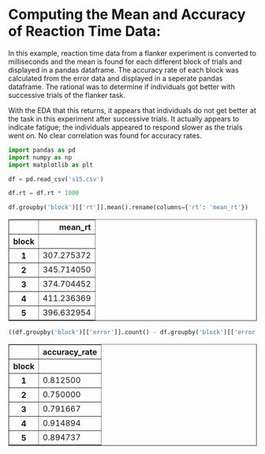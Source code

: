 # Computing the Mean and Accuracy of Reaction Time Data:

In this example, reaction time data from a flanker experiment is converted to milliseconds and the mean is found for each different block of trials and displayed in a pandas dataframe. The accuracy rate of each block was calculated from the error data and displayed in a seperate pandas dataframe. The rational was to determine if individuals got better with successive trials of the flanker task. 


With the EDA that this returns, it appears that individuals do not get better at the task in this experiment after successive trials. It actually appears to indicate fatigue; the individuals appeared to respond slower as the trials went on. No clear correlation was found for accuracy rates.


```python
import pandas as pd
import numpy as np
import matplotlib as plt
```


```python
df = pd.read_csv('s15.csv')
```


```python
df.rt = df.rt * 1000
```


```python
df.groupby('block')[['rt']].mean().rename(columns={'rt': 'mean_rt'})
```




<div>
<style scoped>
    .dataframe tbody tr th:only-of-type {
        vertical-align: middle;
    }

    .dataframe tbody tr th {
        vertical-align: top;
    }

    .dataframe thead th {
        text-align: right;
    }
</style>
<table border="1" class="dataframe">
  <thead>
    <tr style="text-align: right;">
      <th></th>
      <th>mean_rt</th>
    </tr>
    <tr>
      <th>block</th>
      <th></th>
    </tr>
  </thead>
  <tbody>
    <tr>
      <th>1</th>
      <td>307.275372</td>
    </tr>
    <tr>
      <th>2</th>
      <td>345.714050</td>
    </tr>
    <tr>
      <th>3</th>
      <td>374.704452</td>
    </tr>
    <tr>
      <th>4</th>
      <td>411.236369</td>
    </tr>
    <tr>
      <th>5</th>
      <td>396.632954</td>
    </tr>
  </tbody>
</table>
</div>




```python
((df.groupby('block')[['error']].count() - df.groupby('block')[['error']].sum())/df.groupby('block')[['error']].count()).rename(columns={'error': 'accuracy_rate'})
```




<div>
<style scoped>
    .dataframe tbody tr th:only-of-type {
        vertical-align: middle;
    }

    .dataframe tbody tr th {
        vertical-align: top;
    }

    .dataframe thead th {
        text-align: right;
    }
</style>
<table border="1" class="dataframe">
  <thead>
    <tr style="text-align: right;">
      <th></th>
      <th>accuracy_rate</th>
    </tr>
    <tr>
      <th>block</th>
      <th></th>
    </tr>
  </thead>
  <tbody>
    <tr>
      <th>1</th>
      <td>0.812500</td>
    </tr>
    <tr>
      <th>2</th>
      <td>0.750000</td>
    </tr>
    <tr>
      <th>3</th>
      <td>0.791667</td>
    </tr>
    <tr>
      <th>4</th>
      <td>0.914894</td>
    </tr>
    <tr>
      <th>5</th>
      <td>0.894737</td>
    </tr>
  </tbody>
</table>
</div>


